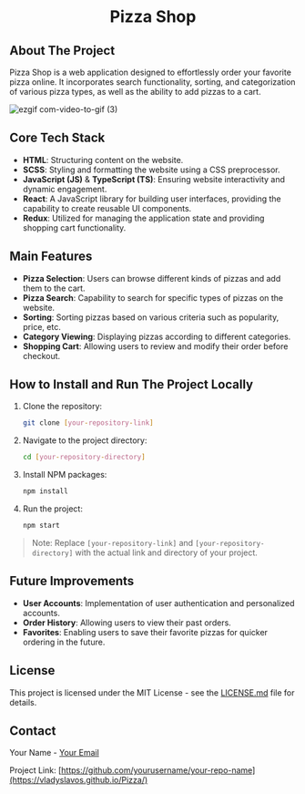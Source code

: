 <center><h1>Pizza Shop</h1></center>

## About The Project

Pizza Shop is a web application designed to effortlessly order your favorite pizza online. It incorporates search functionality, sorting, and categorization of various pizza types, as well as the ability to add pizzas to a cart.

![ezgif com-video-to-gif (3)](https://github.com/Vladyslavos/Pizza/assets/67589338/c5d1e339-fb1e-41c0-ac5b-cbfa0d14401c)


## Core Tech Stack

- **HTML**: Structuring content on the website.
- **SCSS**: Styling and formatting the website using a CSS preprocessor.
- **JavaScript (JS)** & **TypeScript (TS)**: Ensuring website interactivity and dynamic engagement.
- **React**: A JavaScript library for building user interfaces, providing the capability to create reusable UI components.
- **Redux**: Utilized for managing the application state and providing shopping cart functionality.

## Main Features

- **Pizza Selection**: Users can browse different kinds of pizzas and add them to the cart.
- **Pizza Search**: Capability to search for specific types of pizzas on the website.
- **Sorting**: Sorting pizzas based on various criteria such as popularity, price, etc.
- **Category Viewing**: Displaying pizzas according to different categories.
- **Shopping Cart**: Allowing users to review and modify their order before checkout.

## How to Install and Run The Project Locally

1. Clone the repository:
    ```sh
    git clone [your-repository-link]
    ```
2. Navigate to the project directory:
    ```sh
    cd [your-repository-directory]
    ```
3. Install NPM packages:
    ```sh
    npm install
    ```
4. Run the project:
    ```sh
    npm start
    ```
   
> Note: Replace `[your-repository-link]` and `[your-repository-directory]` with the actual link and directory of your project.

## Future Improvements

- **User Accounts**: Implementation of user authentication and personalized accounts.
- **Order History**: Allowing users to view their past orders.
- **Favorites**: Enabling users to save their favorite pizzas for quicker ordering in the future.

## License

This project is licensed under the MIT License - see the [LICENSE.md](LICENSE.md) file for details.

## Contact

Your Name - [Your Email](mailto:vladyslawork@gmail.com)

Project Link: [https://github.com/yourusername/your-repo-name](https://vladyslavos.github.io/Pizza/)

